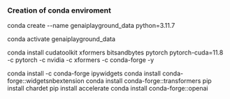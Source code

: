 ### Creation of conda enviroment
conda create --name genaiplayground_data python=3.11.7

conda activate genaiplayground_data

conda install cudatoolkit xformers bitsandbytes pytorch pytorch-cuda=11.8 -c pytorch -c nvidia -c xformers -c conda-forge -y

conda install -c conda-forge ipywidgets
conda install conda-forge::widgetsnbextension
conda install conda-forge::transformers
pip install chardet
pip install accelerate
conda install conda-forge::openai
